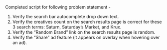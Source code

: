 Completed script for following problem statement - 
1.	Verify the search bar autocomplete drop down text.
2.	Verify the creatives count on the search results page is correct for these 3 search terms: Saturn, Saturday’s Market, and Krux.
3.	Verify the “Random Brand” link on the search results page is random.
4.	Verify the “Share” ad feature (it appears on overlay when hovering over an ad). 
